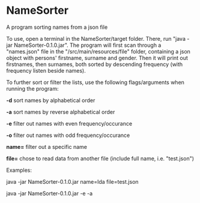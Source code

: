 # NameSorter
A program sorting names from a json file

To use, open a terminal in the NameSorter/target folder.
There, run "java -jar NameSorter-0.1.0.jar".
The program will first scan through a "names.json" file in the "/src/main/resources/file" folder, containing a json object with persons' firstname, surname and gender. Then it will print out firstnames, then surnames, both sorted by descending frequency (with frequency listen beside names).


To further sort or filter the lists, use the following flags/arguments when running the program:

**-d**	    sort names by alphabetical order  

**-a**	    sort names by reverse alphabetical order  

**-e**	    filter out names with even frequency/occurance  

**-o**	    filter out names with odd frequency/occurance  

**name=**	  filter out a specific name

**file=**	  chose to read data from another file (include full name, i.e. "test.json")

Examples:

java -jar NameSorter-0.1.0.jar name=Ida file=test.json

java -jar NameSorter-0.1.0.jar -e -a



